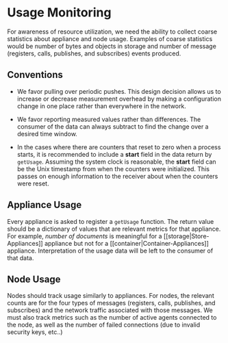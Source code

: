 # Usage Monitoring

For awareness of resource utilization, we need the ability to collect coarse statistics about appliance and node usage.  Examples of coarse statistics would be number of bytes and objects in storage and number of message (registers, calls, publishes, and subscribes) events produced.

## Conventions

* We favor pulling over periodic pushes.  This design decision allows us to increase or decrease measurement overhead by making a configuration change in one place rather than everywhere in the network.

* We favor reporting measured values rather than differences.  The consumer of the data can always subtract to find the change over a desired time window.

* In the cases where there are counters that reset to zero when a process starts, it is recommended to include a **start** field in the data return by `getUsage`.  Assuming the system clock is reasonable, the **start** field can be the Unix timestamp from when the counters were initialized.  This passes on enough information to the receiver about when the counters were reset.

## Appliance Usage

Every appliance is asked to register a `getUsage` function.  The return value should be a dictionary of values that are relevant metrics for that appliance.  For example, _number of documents_ is meaningful for a [[storage|Store-Appliances]] appliance but not for a [[container|Container-Appliances]] appliance.  Interpretation of the usage data will be left to the consumer of that data.

## Node Usage

Nodes should track usage similarly to appliances.  For nodes, the relevant counts are for the four types of messages (registers, calls, publishes, and subscribes) and the network traffic associated with those messages. We must also track metrics such as the number of active agents connected to the node, as well as the number of failed connections (due to invalid security keys, etc..)


